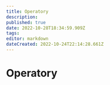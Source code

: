 ```yaml
---
title: Operatory
description: 
published: true
date: 2022-10-28T18:34:59.909Z
tags: 
editor: markdown
dateCreated: 2022-10-24T22:14:28.661Z
---
```


# Operatory